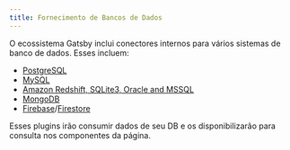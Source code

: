 ```yaml
---
title: Fornecimento de Bancos de Dados
---
```


O ecossistema Gatsby inclui conectores internos para vários sistemas de banco de dados. Esses incluem:

- [PostgreSQL](/packages/gatsby-source-pg/?=pg)
- [MySQL](/packages/gatsby-source-mysql/?=mysql)
- [Amazon Redshift, SQLite3, Oracle and MSSQL](https://github.com/mrfunnyshoes/gatsby-source-sql)
- [MongoDB](/packages/gatsby-source-mongodb/)
- [Firebase](/packages/gatsby-source-firebase/)/[Firestore](/packages/gatsby-source-firestore/)

Esses plugins irão consumir dados de seu DB e os disponibilizarão para consulta nos componentes da página.
